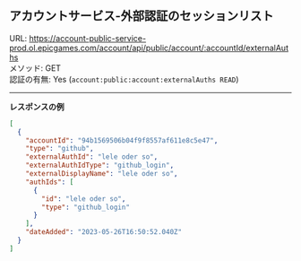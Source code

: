 ## アカウントサービス-外部認証のセッションリスト

URL: https://account-public-service-prod.ol.epicgames.com/account/api/public/account/:accountId/externalAuths \
メソッド: GET \
認証の有無: Yes (`account:public:account:externalAuths READ`)

---

__レスポンスの例__

```json
[
  {
    "accountId": "94b1569506b04f9f8557af611e8c5e47",
    "type": "github",
    "externalAuthId": "lele oder so",
    "externalAuthIdType": "github_login",
    "externalDisplayName": "lele oder so",
    "authIds": [
      {
        "id": "lele oder so",
        "type": "github_login"
      }
    ],
    "dateAdded": "2023-05-26T16:50:52.040Z"
  }
]
```
